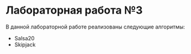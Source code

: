 # Лабораторная работа №3
В данной лабораторной работе реализованы следующие алгоритмы:
- Salsa20
- Skipjack